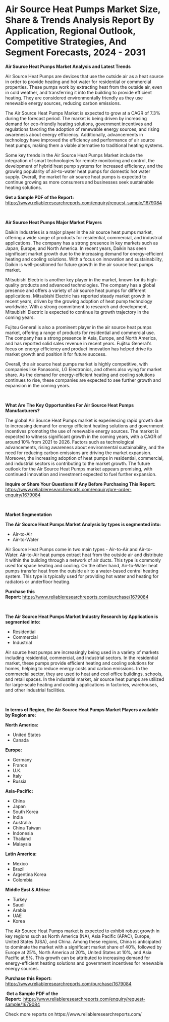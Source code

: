 <p><h1>Air Source Heat Pumps Market Size, Share & Trends Analysis Report By Application, Regional Outlook, Competitive Strategies, And Segment Forecasts, 2024 - 2031</h1></p><p><strong>Air Source Heat Pumps Market Analysis and Latest Trends</strong></p>
<p><p>Air Source Heat Pumps are devices that use the outside air as a heat source in order to provide heating and hot water for residential or commercial properties. These pumps work by extracting heat from the outside air, even in cold weather, and transferring it into the building to provide efficient heating. They are considered environmentally friendly as they use renewable energy sources, reducing carbon emissions.</p><p>The Air Source Heat Pumps Market is expected to grow at a CAGR of 7.3% during the forecast period. The market is being driven by increasing demand for eco-friendly heating solutions, government incentives and regulations favoring the adoption of renewable energy sources, and rising awareness about energy efficiency. Additionally, advancements in technology have improved the efficiency and performance of air source heat pumps, making them a viable alternative to traditional heating systems.</p><p>Some key trends in the Air Source Heat Pumps Market include the integration of smart technologies for remote monitoring and control, the development of hybrid heat pump systems for increased efficiency, and the growing popularity of air-to-water heat pumps for domestic hot water supply. Overall, the market for air source heat pumps is expected to continue growing as more consumers and businesses seek sustainable heating solutions.</p></p>
<p><strong>Get a Sample PDF of the Report:&nbsp;</strong> <a href="https://www.reliableresearchreports.com/enquiry/request-sample/1679084">https://www.reliableresearchreports.com/enquiry/request-sample/1679084</a></p>
<p>&nbsp;</p>
<p><strong>Air Source Heat Pumps Major Market Players</strong></p>
<p><p>Daikin Industries is a major player in the air source heat pumps market, offering a wide range of products for residential, commercial, and industrial applications. The company has a strong presence in key markets such as Japan, Europe, and North America. In recent years, Daikin has seen significant market growth due to the increasing demand for energy-efficient heating and cooling solutions. With a focus on innovation and sustainability, Daikin is well-positioned for future growth in the air source heat pumps market.</p><p>Mitsubishi Electric is another key player in the market, known for its high-quality products and advanced technologies. The company has a global presence and offers a variety of air source heat pumps for different applications. Mitsubishi Electric has reported steady market growth in recent years, driven by the growing adoption of heat pump technology worldwide. With a strong commitment to research and development, Mitsubishi Electric is expected to continue its growth trajectory in the coming years.</p><p>Fujitsu General is also a prominent player in the air source heat pumps market, offering a range of products for residential and commercial use. The company has a strong presence in Asia, Europe, and North America, and has reported solid sales revenue in recent years. Fujitsu General's focus on energy efficiency and product innovation has helped drive its market growth and position it for future success.</p><p>Overall, the air source heat pumps market is highly competitive, with companies like Panasonic, LG Electronics, and others also vying for market share. As the demand for energy-efficient heating and cooling solutions continues to rise, these companies are expected to see further growth and expansion in the coming years.</p></p>
<p>&nbsp;</p>
<p><strong>What Are The Key Opportunities For Air Source Heat Pumps Manufacturers?</strong></p>
<p><p>The global Air Source Heat Pumps market is experiencing rapid growth due to increasing demand for energy efficient heating solutions and government incentives promoting the use of renewable energy sources. The market is expected to witness significant growth in the coming years, with a CAGR of around 10% from 2021 to 2026. Factors such as technological advancements, rising awareness about environmental sustainability, and the need for reducing carbon emissions are driving the market expansion. Moreover, the increasing adoption of heat pumps in residential, commercial, and industrial sectors is contributing to the market growth. The future outlook for the Air Source Heat Pumps market appears promising, with continued innovation and investment expected to fuel further expansion.</p></p>
<p><strong>Inquire or Share Your Questions If Any Before Purchasing This Report:</strong> <a href="https://www.reliableresearchreports.com/enquiry/pre-order-enquiry/1679084">https://www.reliableresearchreports.com/enquiry/pre-order-enquiry/1679084</a></p>
<p>&nbsp;</p>
<p><strong>Market Segmentation</strong></p>
<p><strong>The Air Source Heat Pumps Market Analysis by types is segmented into:</strong></p>
<p><ul><li>Air-to-Air</li><li>Air-to-Water</li></ul></p>
<p><p>Air Source Heat Pumps come in two main types - Air-to-Air and Air-to-Water. Air-to-Air heat pumps extract heat from the outside air and distribute it within the building through a network of air ducts. This type is commonly used for space heating and cooling. On the other hand, Air-to-Water heat pumps transfer heat from the outside air to a water-based central heating system. This type is typically used for providing hot water and heating for radiators or underfloor heating.</p></p>
<p><strong>Purchase this Report:&nbsp;</strong><a href="https://www.reliableresearchreports.com/purchase/1679084">https://www.reliableresearchreports.com/purchase/1679084</a></p>
<p>&nbsp;</p>
<p><strong>The Air Source Heat Pumps Market Industry Research by Application is segmented into:</strong></p>
<p><ul><li>Residential</li><li>Commercial</li><li>Industrial</li></ul></p>
<p><p>Air source heat pumps are increasingly being used in a variety of markets including residential, commercial, and industrial sectors. In the residential market, these pumps provide efficient heating and cooling solutions for homes, helping to reduce energy costs and carbon emissions. In the commercial sector, they are used to heat and cool office buildings, schools, and retail spaces. In the industrial market, air source heat pumps are utilized for large-scale heating and cooling applications in factories, warehouses, and other industrial facilities.</p></p>
<p>&nbsp;</p>
<p><strong>In terms of Region, the Air Source Heat Pumps Market Players available by Region are:</strong></p>
<p>
    <p> <strong> North America: </strong>
        <ul>
            <li>United States</li>
            <li>Canada</li>
        </ul>
        </p> 
    <p> <strong> Europe: </strong>
        <ul>
            <li>Germany</li>
            <li>France</li>
            <li>U.K.</li>
            <li>Italy</li>
            <li>Russia</li>
        </ul>
        </p> 
    <p> <strong> Asia-Pacific: </strong>
        <ul>
            <li>China</li>
            <li>Japan</li>
            <li>South Korea</li>
            <li>India</li>
            <li>Australia</li>
            <li>China Taiwan</li>
            <li>Indonesia</li>
            <li>Thailand</li>
            <li>Malaysia</li>
        </ul>
        </p> 
    <p> <strong> Latin America: </strong>
        <ul>
            <li>Mexico</li>
            <li>Brazil</li>
            <li>Argentina Korea</li>
            <li>Colombia</li>
        </ul>
        </p> 
    <p> <strong> Middle East & Africa: </strong>
        <ul>
            <li>Turkey</li>
            <li>Saudi</li>
            <li>Arabia</li>
            <li>UAE</li>
            <li>Korea</li>
        </ul>
    </p>
    </p>
<p><p>The Air Source Heat Pumps market is expected to exhibit robust growth in key regions such as North America (NA), Asia Pacific (APAC), Europe, United States (USA), and China. Among these regions, China is anticipated to dominate the market with a significant market share of 40%, followed by Europe at 25%, North America at 20%, United States at 10%, and Asia Pacific at 5%. This growth can be attributed to increasing demand for energy-efficient heating solutions and government incentives for renewable energy sources.</p></p>
<p><strong>Purchase this Report: </strong><a href="https://www.reliableresearchreports.com/purchase/1679084">https://www.reliableresearchreports.com/purchase/1679084</a></p>
<p>&nbsp;<strong>Get a Sample PDF of the Report:&nbsp;&nbsp;</strong><a href="https://www.reliableresearchreports.com/enquiry/request-sample/1679084">https://www.reliableresearchreports.com/enquiry/request-sample/1679084</a></p>
<p><strong></strong></p>
<p>Check more reports on https://www.reliableresearchreports.com/</p>